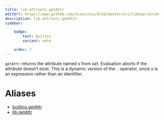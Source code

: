```yaml
---
title: lib.attrsets.getAttr
editUrl: https://www.github.com/nixos/nix/blob/master/src/libexpr/primops.cc
description: lib.attrsets.getAttr
sidebar:

    badge:
        text: Builtin
        variant: note

    order: 7
---
```


`getAttr` returns the attribute named *s* from *set*. Evaluation
aborts if the attribute doesn’t exist. This is a dynamic version of
the `.` operator, since *s* is an expression rather than an
identifier.


# Aliases

- [builtins.getAttr](/nix-doc-comments/reference/builtins/builtins-getAttr)
- [lib.getAttr](/nix-doc-comments/reference/lib/lib-getAttr)


